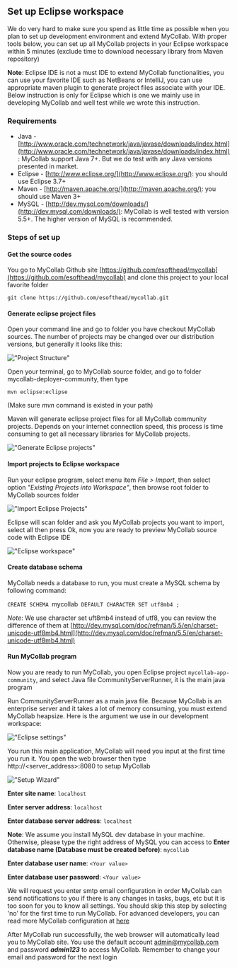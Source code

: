 ## Set up Eclipse workspace
We do very hard to make sure you spend as little time as possible when you plan to set up development environment and extend MyCollab. With proper tools below, you can set up all MyCollab projects in your Eclipse workspace within 5 minutes (exclude time to download necessary library from Maven repository)

**Note**: Eclipse IDE is not a must IDE to extend MyCollab functionalities, you can use your favorite IDE such as NetBeans or IntelliJ, you can use appropriate maven plugin to generate project files associate with your IDE. Below instruction is only for Eclipse which is one we mainly use in developing MyCollab and well test while we wrote this instruction.

### Requirements
* Java - [http://www.oracle.com/technetwork/java/javase/downloads/index.html](http://www.oracle.com/technetwork/java/javase/downloads/index.html): MyCollab support Java 7+. But we do test with any Java versions presented in market.
* Eclipse - [http://www.eclipse.org/](http://www.eclipse.org/): you should use Eclipse 3.7+
* Maven - [http://maven.apache.org/](http://maven.apache.org/): you should use Maven 3+
* MySQL - [http://dev.mysql.com/downloads/](http://dev.mysql.com/downloads/): MyCollab is well tested with version 5.5+. The higher version of MySQL is recommended.

### Steps of set up
#### Get the source codes
You go to MyCollab Github site [https://github.com/esofthead/mycollab](https://github.com/esofthead/mycollab) and clone this project to your local favorite folder

`git clone https://github.com/esofthead/mycollab.git`

#### Generate eclipse project files

Open your command line and go to folder you have checkout MyCollab sources. The number of projects may be changed over our distribution versions, but generally it looks like this:

!["Project Structure"](https://mycollab_assets.s3.amazonaws.com/wiki/development/project_structure.png "Project Structure")

Open your terminal, go to MyCollab source folder, and go to folder mycollab-deployer-community, then type

`mvn eclipse:eclipse`

(Make sure *mvn* command is existed in your path)

Maven will generate eclipse project files for all MyCollab community projects. Depends on your internet connection speed, this process is time consuming to get all necessary libraries for MyCollab projects.

!["Generate Eclipse projects"](http://s3.amazonaws.com/mycollab_assets/wiki/development/generate_eclipse_project.png "Generate Eclipse Projects")

#### Import projects to Eclipse workspace

Run your eclipse program, select menu item *File > Import*, then select option *"Existing Projects into Workspace"*, then browse root folder to MyCollab sources folder

!["Import Eclipse Projects"](http://s3.amazonaws.com/mycollab_assets/wiki/development/import_eclipse_projects.png "Import Eclipse Projects")

Eclipse will scan folder and ask you MyCollab projects you want to import, select all then press Ok, now you are ready to preview MyCollab source code with Eclipse IDE

!["Eclipse workspace"](http://s3.amazonaws.com/mycollab_assets/wiki/development/eclipse_workspace.png "Eclipse workspace")

#### Create database schema
MyCollab needs a database to run, you must create a MySQL schema by following command:

`CREATE SCHEMA `mycollab` DEFAULT CHARACTER SET utf8mb4 ;`

*Note*: We use character set uft8mb4 instead of utf8, you can review the difference of them at [http://dev.mysql.com/doc/refman/5.5/en/charset-unicode-utf8mb4.html](http://dev.mysql.com/doc/refman/5.5/en/charset-unicode-utf8mb4.html)

#### Run MyCollab program

Now you are ready to run MyCollab, you open Eclipse project `mycollab-app-community`, and select Java file CommunityServerRunner, it is the main java program

Run CommunityServerRunner as a main java file. Because MyCollab is an enterprise server and it takes a lot of memory consuming, you must extend MyCollab heapsize. Here is the argument we use in our development workspace:

!["Eclipse settings"](http://s3.amazonaws.com/mycollab_assets/wiki/development/eclipse_program_setting.png "Eclipse setting")

You run this main application, MyCollab will need you input at the first time you run it. You open the web browser then type http://<server_address>:8080 to setup MyCollab

!["Setup Wizard"](http://s3.amazonaws.com/mycollab_assets/wiki/installation/mycollab_setup_wizard.png "Setup Wizard")

**Enter site name**: `localhost`

**Enter server address**: `localhost`

**Enter database server address**: `localhost`

**Note**: We assume you install MySQL dev database in your machine. Otherwise, please type the right address of MySQL you can access to
**Enter database name (Database must be created before)**: `mycollab`

**Enter database user name**: `<Your value>`

**Enter database user password**: `<Your value>`

We will request you enter smtp email configuration in order MyCollab can send notifications to you if there is any changes in tasks, bugs, etc but it is too soon for you to know all settings. You should skip this step by selecting 'no' for the first time to run MyCollab. For advanced developers, you can read more MyCollab configuration at [here](../admin/configuration.html)

After MyCollab run successfully, the web browser will automatically lead you to MyCollab site. You use the default account [admin@mycollab.com](mailto:admin@mycollab.com) and password ***admin123*** to access MyCollab. Remember to change your email and password for the next login
